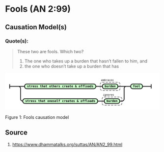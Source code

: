 # Fools (AN 2:99)

## Causation Model(s)

### Quote(s):
> These two are fools. Which two? 
>   1. The one who takes up a burden that hasn’t fallen to him, and 
>   2. the one who doesn’t take up a burden that has


![Fools causation model](./Fools-causation-model.svg)

Figure 1: Fools causation model


## Source
1. https://www.dhammatalks.org/suttas/AN/AN2_99.html